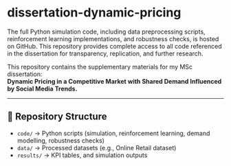 # dissertation-dynamic-pricing
The full Python simulation code, including data preprocessing scripts, reinforcement learning implementations, and robustness checks, is hosted on GitHub. This repository provides complete access to all code referenced in the dissertation for transparency, replication, and further research.


This repository contains the supplementary materials for my MSc dissertation:  
**Dynamic Pricing in a Competitive Market with Shared Demand Influenced by Social Media Trends.**

---

## 📂 Repository Structure
- `code/` → Python scripts (simulation, reinforcement learning, demand modelling, robustness checks)  
- `data/` → Processed datasets (e.g., Online Retail dataset)  
- `results/` → KPI tables, and simulation outputs  

